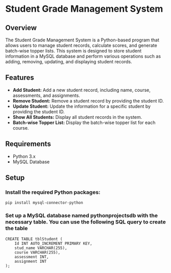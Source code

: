 # Student Grade Management System

## Overview
The Student Grade Management System is a Python-based program that allows users to manage student records, calculate scores, and generate batch-wise topper lists. This system is designed to store student information in a MySQL database and perform various operations such as adding, removing, updating, and displaying student records.

## Features
- **Add Student:** Add a new student record, including name, course, assessments, and assignments.
- **Remove Student:** Remove a student record by providing the student ID.
- **Update Student:** Update the information for a specific student by providing the student ID.
- **Show All Students:** Display all student records in the system.
- **Batch-wise Topper List:** Display the batch-wise topper list for each course.

## Requirements
- Python 3.x
- MySQL Database

## Setup

### Install the required Python packages:
```
pip install mysql-connector-python
```
### Set up a MySQL database named pythonprojectsdb with the necessary table. You can use the following SQL query to create the table
```
CREATE TABLE tblStudent (
    Id INT AUTO_INCREMENT PRIMARY KEY,
    stud_name VARCHAR(255),
    course VARCHAR(255),
    assessment INT,
    assignment INT
);

```
